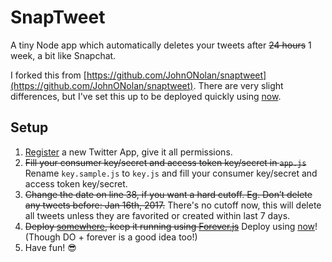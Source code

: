 # SnapTweet

A tiny Node app which automatically deletes your tweets after ~~24 hours~~ 1 week, a bit like Snapchat.

I forked this from [https://github.com/JohnONolan/snaptweet](https://github.com/JohnONolan/snaptweet). There are very slight differences, but I've set this up to be deployed quickly using [now](https://zeit.co/now).

## Setup

1. [Register](https://apps.twitter.com/app/new) a new Twitter App, give it all permissions.
2. ~~Fill your consumer key/secret and access token key/secret in `app.js`~~ Rename `key.sample.js` to `key.js` and fill your consumer key/secret and access token key/secret.
3. ~~Change the date on line 38, if you want a hard cutoff. Eg. Don’t delete any tweets before:  Jan 16th, 2017.~~ There's no cutoff now, this will delete all tweets unless they are favorited or created within last 7 days.
4. ~~Deploy [somewhere](https://www.digitalocean.com/), keep it running using [Forever.js](https://github.com/foreverjs/forever)~~ Deploy using [now](https://zeit.co/now)! (Though DO + forever is a good idea too!)
5. Have fun! 😎
